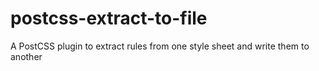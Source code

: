 # postcss-extract-to-file
A PostCSS plugin to extract rules from one style sheet and write them to another
